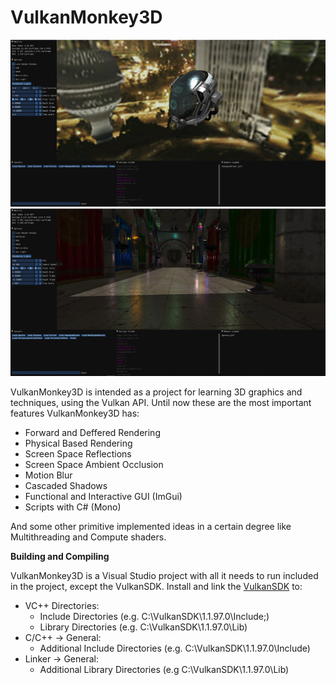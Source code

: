 # VulkanMonkey3D


![Screenshot](example_image2.png)
![Screenshot](example_image1.png)

VulkanMonkey3D is intended as a project for learning 3D graphics and techniques, using the Vulkan API. Until now these are the most important features VulkanMonkey3D has:

* Forward and Deffered Rendering
* Physical Based Rendering
* Screen Space Reflections
* Screen Space Ambient Occlusion
* Motion Blur
* Cascaded Shadows
* Functional and Interactive GUI (ImGui)
* Scripts with C# (Mono)

And some other primitive implemented ideas in a certain degree like Multithreading and Compute shaders.

**Building and Compiling**

VulkanMonkey3D is a Visual Studio project with all it needs to run included in the project, except the VulkanSDK.
Install and link the [VulkanSDK](https://www.lunarg.com/vulkan-sdk/) to:
- VC++ Directories:
  - Include Directories (e.g. C:\VulkanSDK\1.1.97.0\Include;)
  - Library Directories (e.g. C:\VulkanSDK\1.1.97.0\Lib)
- C/C++ -> General:
  - Additional Include Directories (e.g. C:\VulkanSDK\1.1.97.0\Include)
- Linker -> General:
  - Additional Library Directories (e.g C:\VulkanSDK\1.1.97.0\Lib)

